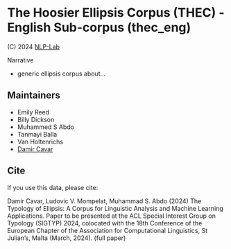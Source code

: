# The Hoosier Ellipsis Corpus (THEC) - English Sub-corpus (thec_eng)

(C) 2024 [NLP-Lab](http://nlp-lab.org/)


Narrative
- generic ellipsis corpus about...



## Maintainers

- Emily Reed
- Billy Dickson
- Muhammed S Abdo
- Tanmayi Balla
- Van Holtenrichs
- [Damir Cavar]

## Cite

If you use this data, please cite:

Damir Cavar, Ludovic V. Mompelat, Muhammad S. Abdo (2024) The Typology of Ellipsis: A Corpus for Linguistic Analysis and Machine Learning Applications. Paper to be presented at the ACL Special Interest Group on Typology (SIGTYP) 2024, colocated with the 18th Conference of the European Chapter of the Association for Computational Linguistics, St Julian’s, Malta (March, 2024). (full paper)


[Damir Cavar]: http://damir.cavar.me/ "Damir Cavar"
